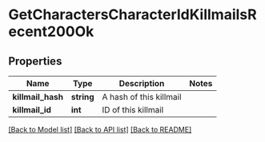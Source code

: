 # GetCharactersCharacterIdKillmailsRecent200Ok

## Properties
Name | Type | Description | Notes
------------ | ------------- | ------------- | -------------
**killmail_hash** | **string** | A hash of this killmail | 
**killmail_id** | **int** | ID of this killmail | 

[[Back to Model list]](../README.md#documentation-for-models) [[Back to API list]](../README.md#documentation-for-api-endpoints) [[Back to README]](../README.md)


